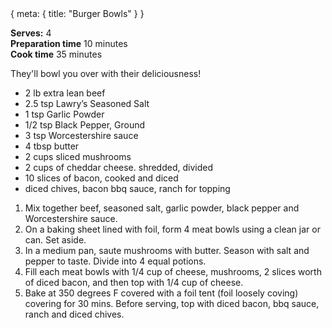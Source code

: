 <route>
{
  meta: {
    title: "Burger Bowls"
  }
}
</route>

<Layout>

<RecipeImage src="/recipeasy/burger-bowls.jpg" alt="Burger Bowls" />

**Serves:** 4\
**Preparation time** 10 minutes\
**Cook time** 35 minutes

They'll bowl you over with their deliciousness!

<RecipeIngredients>

- 2 lb extra lean beef
- 2.5 tsp Lawry’s Seasoned Salt
- 1 tsp Garlic Powder
- 1/2 tsp Black Pepper, Ground
- 3 tsp Worcestershire sauce
- 4 tbsp butter
- 2 cups sliced mushrooms
- 2 cups of cheddar cheese. shredded, divided
- 10 slices of bacon, cooked and diced
- diced chives, bacon bbq sauce, ranch for topping

</RecipeIngredients>

<RecipeMethod>

1. Mix together beef, seasoned salt, garlic powder, black pepper and Worcestershire sauce.
2. On a baking sheet lined with foil, form 4 meat bowls using a clean jar or can. Set aside.
3. In a medium pan, saute mushrooms with butter. Season with salt and pepper to taste. Divide into 4 equal potions.
4. Fill each meat bowls with 1/4 cup of cheese, mushrooms, 2 slices worth of diced bacon, and then top with 1/4 cup of cheese.
5. Bake at 350 degrees F covered with a foil tent (foil loosely coving) covering for 30 mins. Before serving, top with diced bacon, bbq sauce, ranch and diced chives.

</RecipeMethod>

</Layout>

